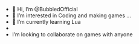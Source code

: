 - 👋 Hi, I’m @BubbledOfficial
- 👀 I’m interested in Coding and making games ...
- 🌱 I’m currently learning Lua
-
-  I’m looking to collaborate on games with anyone

<!---
stickmindis/stickmindis is a ✨ special ✨ repository because its `README.md` (this file) appears on your GitHub profile.
You can click the Preview link to take a look at your changes.
--->
